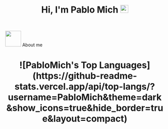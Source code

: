 <h1 align="center">Hi, I'm Pablo Mich <img src="https://media.giphy.com/media/hvRJCLFzcasrR4ia7z/giphy.gif" width="25px"> </h1> 

<br>

<picture><img src = "https://github.com/7oSkaaa/7oSkaaa/blob/main/Images/about_me.gif?raw=true" width = 50px></picture> About me

<h1 align="center">![PabloMich's Top Languages](https://github-readme-stats.vercel.app/api/top-langs/?username=PabloMich&theme=dark&show_icons=true&hide_border=true&layout=compact)</h1> 






